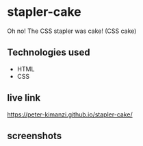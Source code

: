 # stapler-cake

Oh no! The CSS stapler was cake! (CSS cake)

## Technologies used

* HTML
* CSS

## live link

https://peter-kimanzi.github.io/stapler-cake/

## screenshots
